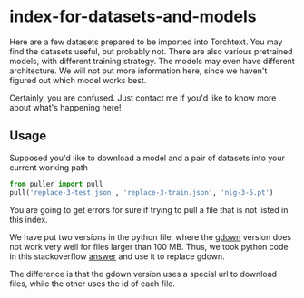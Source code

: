# index-for-datasets-and-models

Here are a few datasets prepared to be imported into Torchtext. You may find the datasets useful, but probably not. There are also various pretrained models, with different training strategy. The models may even have different architecture. We will not put more information here, since we haven't figured out which model works best.

Certainly, you are confused. Just contact me if you'd like to know more about what's happening here!

## Usage
Supposed you'd like to download a model and a pair of datasets into your current working path
```python
from puller import pull
pull('replace-3-test.json', 'replace-3-train.json', 'nlg-3-5.pt')
```

You are going to get errors for sure if trying to pull a file that is not listed in this index.

We have put two versions in the python file, where the [gdown](https://pypi.org/project/gdown/) version does not work very well for files larger than 100 MB. Thus, we took python code in this stackoverflow [answer](https://stackoverflow.com/questions/25010369/wget-curl-large-file-from-google-drive/39225039#39225039) and use it to replace gdown.

The difference is that the gdown version uses a special url to download files, while the other uses the id of each file.
